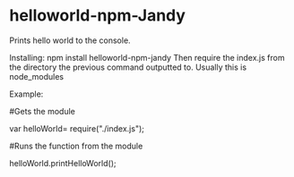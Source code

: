 # helloworld-npm-Jandy
Prints hello world to the console.

Installing:
npm install helloworld-npm-jandy
Then require the index.js from the directory the previous command outputted to.
Usually this is node_modules


Example:

#Gets the module 

var helloWorld= require("./index.js");

#Runs the function from the module

helloWorld.printHelloWorld();
